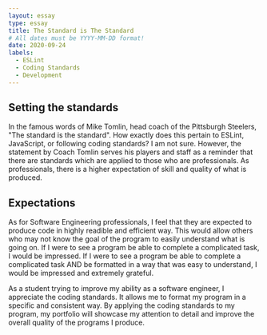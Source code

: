 ```yaml
---
layout: essay
type: essay
title: The Standard is The Standard
# All dates must be YYYY-MM-DD format!
date: 2020-09-24
labels:
  - ESLint
  - Coding Standards
  - Development
---
```


## Setting the standards

In the famous words of Mike Tomlin, head coach of the Pittsburgh Steelers, "The standard is the standard". How exactly does this pertain to ESLint, JavaScript, or following coding standards? I am not sure. However, the statement by Coach Tomlin serves his players and staff as a reminder that there are standards which are applied to those who are professionals. As professionals, there is a higher expectation of skill and quality of what is produced. 

## Expectations

As for Software Engineering professionals, I feel that they are expected to produce code in highly readible and efficient way. This would allow others who may not know the goal of the program to easily understand what is going on. If I were to see a program be able to complete a complicated task, I would be impressed. If I were to see a program be able to complete a complicated task AND be formatted in a way that was easy to understand, I would be impressed and extremely grateful.

As a student trying to improve my ability as a software engineer, I appreciate the coding standards. It allows me to format my program in a specific and consistent way. By applying the coding standards to my program, my portfolio will showcase my attention to detail and improve the overall quality of the programs I produce.
